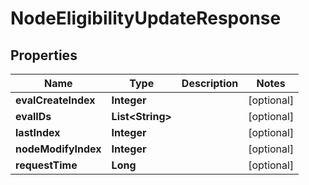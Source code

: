 

# NodeEligibilityUpdateResponse


## Properties

| Name | Type | Description | Notes |
|------------ | ------------- | ------------- | -------------|
|**evalCreateIndex** | **Integer** |  |  [optional] |
|**evalIDs** | **List&lt;String&gt;** |  |  [optional] |
|**lastIndex** | **Integer** |  |  [optional] |
|**nodeModifyIndex** | **Integer** |  |  [optional] |
|**requestTime** | **Long** |  |  [optional] |



